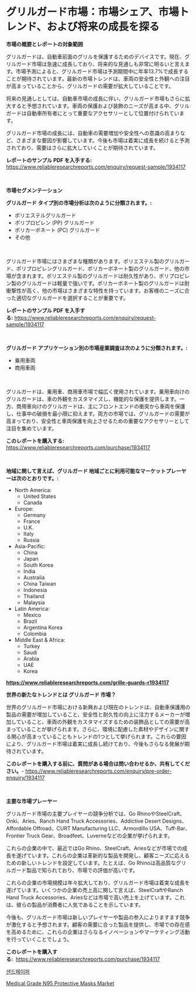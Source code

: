 <p><h1>グリルガード市場：市場シェア、市場トレンド、および将来の成長を探る</h1></p><p><strong>市場の概要とレポートの対象範囲</strong></p>
<p><p>グリルガードは、自動車前面のグリルを保護するためのデバイスです。現在、グリルガード市場は急速に成長しており、将来的な見通しも非常に明るいと言えます。市場予測によると、グリルガード市場は予測期間中に年率13.7%で成長することが期待されています。最新の市場トレンドは、車両の安全性と外観への注目が高まっていることから、グリルガードの需要が拡大していることです。</p><p>将来の見通しとしては、自動車市場の成長に伴い、グリルガード市場もさらに拡大すると予想されています。車両の保護および装飾のニーズが高まる中、グリルガードは自動車所有者にとって重要なアクセサリーとして位置付けられています。</p><p>グリルガード市場の成長には、自動車の需要増加や安全性への意識の高まりなど、さまざまな要因が影響しています。今後も市場は着実に成長を続けると予測されており、需要はさらに拡大していくことが期待されています。</p></p>
<p><strong>レポートのサンプル PDF を入手する:</strong> <a href="https://www.reliableresearchreports.com/enquiry/request-sample/1934117">https://www.reliableresearchreports.com/enquiry/request-sample/1934117</a></p>
<p>&nbsp;</p>
<p><strong>市場セグメンテーション</strong></p>
<p><strong>グリルガード タイプ別の市場分析は次のように分類されます。:</strong></p>
<p><ul><li>ポリエステルグリルガード</li><li>ポリプロピレン (PP) グリルガード</li><li>ポリカーボネート (PC) グリルガード</li><li>その他</li></ul></p>
<p>&nbsp;</p>
<p><p>グリルガード市場にはさまざまな種類があります。ポリエステル製のグリルガード、ポリプロピレングリルガード、ポリカーボネート製のグリルガード、他の市場が含まれます。ポリエステル製のグリルガードは耐久性があり、ポリプロピレン製のグリルガードは軽量で強いです。ポリカーボネート製のグリルガードは耐衝撃性が高く、他の市場はさまざまな特性を持っています。お客様のニーズに合った適切なグリルガードを選択することが重要です。</p></p>
<p><strong>レポートのサンプル PDF を入手する:</strong>&nbsp;<a href="https://www.reliableresearchreports.com/enquiry/request-sample/1934117">https://www.reliableresearchreports.com/enquiry/request-sample/1934117</a></p>
<p>&nbsp;</p>
<p><strong> グリルガード アプリケーション別の市場産業調査は次のように分類されます。:</strong></p>
<p><ul><li>乗用車両</li><li>商用車両</li></ul></p>
<p>&nbsp;</p>
<p><p>グリルガードは、乗用車、商用車市場で幅広く使用されています。乗用車向けのグリルガードは、車の外観をカスタマイズし、機能的な保護を提供します。一方、商用車向けのグリルガードは、主にフロントエンドの衝突から車両を保護し、仕事中の破損を最小限に抑えます。両方の市場では、グリルガードの需要が高まっており、安全性と車両保護を向上させるための重要なアクセサリーとして注目を集めています。</p></p>
<p><strong>このレポートを購入する:</strong>&nbsp; <a href="https://www.reliableresearchreports.com/purchase/1934117">https://www.reliableresearchreports.com/purchase/1934117</a></p>
<p>&nbsp;</p>
<p><strong>地域に関して言えば、グリルガード 地域ごとに利用可能なマーケットプレーヤーは次のとおりです。:</strong></p>
<p><ul>
    <li>
        North America:
        <ul>
            <li>United States</li>
            <li>Canada</li>
        </ul>
    </li>
    <li>
        Europe:
        <ul>
            <li>Germany</li>
            <li>France</li>
            <li>U.K.</li>
            <li>Italy</li>
            <li>Russia</li>
        </ul>
    </li>
    <li>
        Asia-Pacific:
        <ul>
            <li>China</li>
            <li>Japan</li>
            <li>South Korea</li>
            <li>India</li>
            <li>Australia</li>
            <li>China Taiwan</li>
            <li>Indonesia</li>
            <li>Thailand</li>
            <li>Malaysia</li>
        </ul>
    </li>
    <li>
        Latin America:
        <ul>
            <li>Mexico</li>
            <li>Brazil</li>
            <li>Argentina Korea</li>
            <li>Colombia</li>
        </ul>
    </li>
    <li>
        Middle East & Africa:
        <ul>
            <li>Turkey</li>
            <li>Saudi</li>
            <li>Arabia</li>
            <li>UAE</li>
            <li>Korea</li>
        </ul>
    </li>
    </ul></p>
<p><strong><a href="https://www.reliableresearchreports.com/grille-guards-r1934117">https://www.reliableresearchreports.com/grille-guards-r1934117</a></strong>&nbsp;</p>
<p><strong>世界の新たなトレンドとは グリルガード 市場？</strong></p>
<p><p>世界のグリルガード市場における新興および現在のトレンドは、自動車保護用の製品の需要が増加していること、安全性と耐久性の向上に注力するメーカーが増加していること、車両の外観をカスタマイズするための装飾品としての需要が高まっていることが挙げられます。さらに、環境に配慮した素材やデザインに関する関心が高まっていることもトレンドの1つとして挙げられます。これらの要因により、グリルガード市場は着実に成長し続けており、今後もさらなる発展が期待されています。</p></p>
<p><strong>このレポートを購入する前に、質問がある場合は問い合わせるか、共有してください。</strong>- <a href="https://www.reliableresearchreports.com/enquiry/pre-order-enquiry/1934117">https://www.reliableresearchreports.com/enquiry/pre-order-enquiry/1934117</a></p>
<p>&nbsp;</p>
<p><strong>主要な市場プレーヤー</strong></p>
<p><p>グリルガード市場の主要プレイヤーの競争分析では、Go RhinoやSteelCraft、Onki、Aries、Ranch Hand Truck Accessories、Addictive Desert Designs、Affordable Offroad、CURT Manufacturing LLC、Armordillo USA、Tuff-Bar、Frontier Truck Gear、Broadfeet、Luverneなどの企業が挙げられます。</p><p>これらの企業の中で、最近ではGo Rhino、SteelCraft、Ariesなどが市場での成長を遂げています。これらの企業は革新的な製品を開発し、顧客ニーズに応えるための新しいトレンドを設定しています。たとえば、Go Rhinoは高品質なグリルガード製品で知られており、市場での評価が高いです。</p><p>これらの企業の市場規模は年々拡大しており、グリルガード市場は着実な成長を遂げています。いくつかの企業の売上高に関して言えば、SteelCraftやRanch Hand Truck Accessories、Ariesなどは市場で高い売上を上げています。これは、彼らの製品が消費者に人気であることを示しています。</p><p>今後も、グリルガード市場は新しいプレイヤーや製品の参入によりますます競争が激化すると予想されます。顧客の需要に合った製品を提供し、市場での存在感を高めるために、これらの企業はさらなるイノベーションやマーケティング活動を行っていくことでしょう。</p></p>
<p><strong>このレポートを購入する:</strong>&nbsp;&nbsp;<a href="https://www.reliableresearchreports.com/purchase/1934117">https://www.reliableresearchreports.com/purchase/1934117</a></p>
<p><p><a href="https://github.com/sammyUltyylrich9067856/Market-Research-Report-List-1/blob/main/187473122321.md">샌드페이퍼</a></p><p><a href="https://github.com/Whitneyboyettebo9kiw7yr13/Market-Research-Report-List-2/blob/main/medical-grade-n95-protective-masks-market.md">Medical Grade N95 Protective Masks Market</a></p></p>